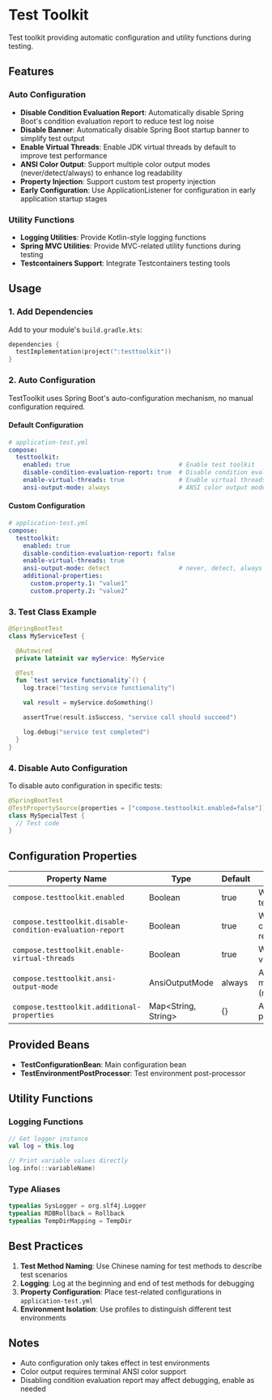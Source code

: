 # Test Toolkit

Test toolkit providing automatic configuration and utility functions during testing.

## Features

### Auto Configuration

- **Disable Condition Evaluation Report**: Automatically disable Spring Boot's condition evaluation report to reduce test log noise
- **Disable Banner**: Automatically disable Spring Boot startup banner to simplify test output
- **Enable Virtual Threads**: Enable JDK virtual threads by default to improve test performance
- **ANSI Color Output**: Support multiple color output modes (never/detect/always) to enhance log readability
- **Property Injection**: Support custom test property injection
- **Early Configuration**: Use ApplicationListener for configuration in early application startup stages

### Utility Functions

- **Logging Utilities**: Provide Kotlin-style logging functions
- **Spring MVC Utilities**: Provide MVC-related utility functions during testing
- **Testcontainers Support**: Integrate Testcontainers testing tools

## Usage

### 1. Add Dependencies

Add to your module's `build.gradle.kts`:

```kotlin
dependencies {
  testImplementation(project(":testtoolkit"))
}
```

### 2. Auto Configuration

TestToolkit uses Spring Boot's auto-configuration mechanism, no manual configuration required.

#### Default Configuration

```yaml
# application-test.yml
compose:
  testtoolkit:
    enabled: true                              # Enable test toolkit
    disable-condition-evaluation-report: true  # Disable condition evaluation report
    enable-virtual-threads: true               # Enable virtual threads
    ansi-output-mode: always                   # ANSI color output mode
```

#### Custom Configuration

```yaml
# application-test.yml
compose:
  testtoolkit:
    enabled: true
    disable-condition-evaluation-report: false
    enable-virtual-threads: true
    ansi-output-mode: detect                   # never, detect, always
    additional-properties:
      custom.property.1: "value1"
      custom.property.2: "value2"
```

### 3. Test Class Example

```kotlin
@SpringBootTest
class MyServiceTest {

  @Autowired
  private lateinit var myService: MyService

  @Test
  fun `test service functionality`() {
    log.trace("testing service functionality")

    val result = myService.doSomething()

    assertTrue(result.isSuccess, "service call should succeed")

    log.debug("service test completed")
  }
}
```

### 4. Disable Auto Configuration

To disable auto configuration in specific tests:

```kotlin
@SpringBootTest
@TestPropertySource(properties = ["compose.testtoolkit.enabled=false"])
class MySpecialTest {
  // Test code
}
```

## Configuration Properties

| Property Name                                               | Type                  | Default | Description                                   |
|-----------------------------------------------------------|---------------------|--------|--------------------------------------------|
| `compose.testtoolkit.enabled`                             | Boolean             | true   | Whether to enable test toolkit               |
| `compose.testtoolkit.disable-condition-evaluation-report` | Boolean             | true   | Whether to disable condition evaluation report |
| `compose.testtoolkit.enable-virtual-threads`              | Boolean             | true   | Whether to enable virtual threads            |
| `compose.testtoolkit.ansi-output-mode`                    | AnsiOutputMode      | always | ANSI color output mode (never/detect/always) |
| `compose.testtoolkit.additional-properties`               | Map<String, String> | {}     | Additional test properties                   |

## Provided Beans

- **TestConfigurationBean**: Main configuration bean
- **TestEnvironmentPostProcessor**: Test environment post-processor

## Utility Functions

### Logging Functions

```kotlin
// Get logger instance
val log = this.log

// Print variable values directly
log.info(::variableName)
```

### Type Aliases

```kotlin
typealias SysLogger = org.slf4j.Logger
typealias RDBRollback = Rollback
typealias TempDirMapping = TempDir
```

## Best Practices

1. **Test Method Naming**: Use Chinese naming for test methods to describe test scenarios
2. **Logging**: Log at the beginning and end of test methods for debugging
3. **Property Configuration**: Place test-related configurations in `application-test.yml`
4. **Environment Isolation**: Use profiles to distinguish different test environments

## Notes

- Auto configuration only takes effect in test environments
- Color output requires terminal ANSI color support
- Disabling condition evaluation report may affect debugging, enable as needed